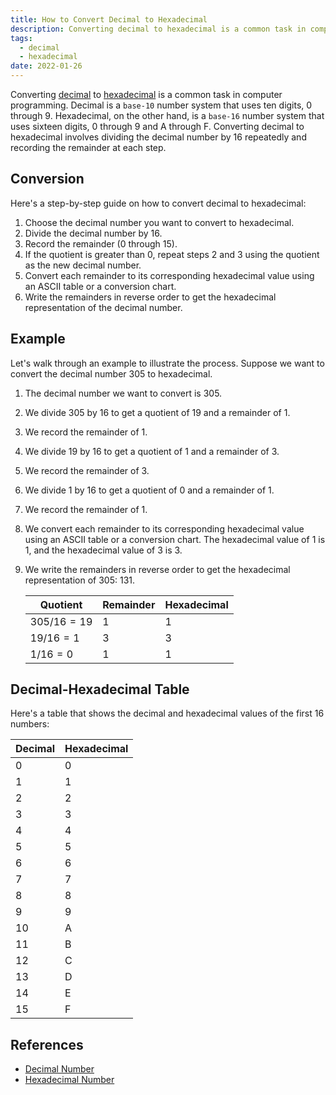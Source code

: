 ```yaml
---
title: How to Convert Decimal to Hexadecimal
description: Converting decimal to hexadecimal is a common task in computer programming. Decimal is a base-10 number system that uses ten digits, 0 through 9. Hexadecimal, on the other hand, is a base-16 number system that uses sixteen digits, 0 through 9 and A through F. Converting decimal to hexadecimal involves dividing the decimal number by 16 repeatedly and recording the remainder at each step.
tags:
  - decimal
  - hexadecimal
date: 2022-01-26
---
```


Converting [decimal][Decimal_Number] to [hexadecimal][Hexadecimal_Number] is a common task in computer programming. Decimal is a `base-10` number system that uses ten digits, 0 through 9. Hexadecimal, on the other hand, is a `base-16` number system that uses sixteen digits, 0 through 9 and A through F. Converting decimal to hexadecimal involves dividing the decimal number by 16 repeatedly and recording the remainder at each step.

## Conversion

Here's a step-by-step guide on how to convert decimal to hexadecimal:

1. Choose the decimal number you want to convert to hexadecimal.
2. Divide the decimal number by 16.
3. Record the remainder (0 through 15).
4. If the quotient is greater than 0, repeat steps 2 and 3 using the quotient as the new decimal number.
5. Convert each remainder to its corresponding hexadecimal value using an ASCII table or a conversion chart.
6. Write the remainders in reverse order to get the hexadecimal representation of the decimal number.

## Example

Let's walk through an example to illustrate the process. Suppose we want to convert the decimal number 305 to hexadecimal.

1. The decimal number we want to convert is 305.
2. We divide 305 by 16 to get a quotient of 19 and a remainder of 1.
3. We record the remainder of 1.
4. We divide 19 by 16 to get a quotient of 1 and a remainder of 3.
5. We record the remainder of 3.
6. We divide 1 by 16 to get a quotient of 0 and a remainder of 1.
7. We record the remainder of 1.
8. We convert each remainder to its corresponding hexadecimal value using an ASCII table or a conversion chart. The hexadecimal value of 1 is 1, and the hexadecimal value of 3 is 3.
9. We write the remainders in reverse order to get the hexadecimal representation of 305: 131.

   | Quotient    | Remainder | Hexadecimal |
   | ----------- | --------- | ----------- |
   | $305/16=19$ | 1         | 1           |
   | $19/16=1$   | 3         | 3           |
   | $1/16=0$    | 1         | 1           |

## Decimal-Hexadecimal Table

Here's a table that shows the decimal and hexadecimal values of the first 16 numbers:

| Decimal | Hexadecimal |
| ------- | ----------- |
| 0       | 0           |
| 1       | 1           |
| 2       | 2           |
| 3       | 3           |
| 4       | 4           |
| 5       | 5           |
| 6       | 6           |
| 7       | 7           |
| 8       | 8           |
| 9       | 9           |
| 10      | A           |
| 11      | B           |
| 12      | C           |
| 13      | D           |
| 14      | E           |
| 15      | F           |

## References

- [Decimal Number][Decimal_Number]
- [Hexadecimal Number][Hexadecimal_Number]

<!-- Reference -->

[Decimal_Number]: /blog/2024/01/01-what-is-decimal-number "What is a Decimal Number?"
[Hexadecimal_Number]: /blog/2024/01/01-what-is-hexadecimal-number "What is a Hexadecimal Number?"
